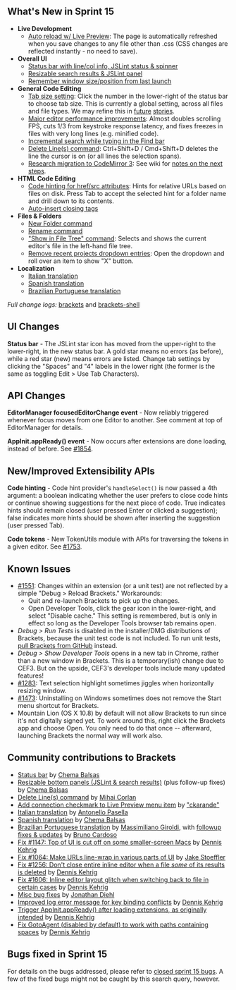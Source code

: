What's New in Sprint 15
-----------------------
* **Live Development**
    * [Auto reload w/ Live Preview](https://trello.com/card/2-auto-reload-w-live-preview/4f90a6d98f77505d7940ce88/636): The page is automatically refreshed when you save changes to any file other than .css (CSS changes are reflected instantly - no need to save).
* **Overall UI**
    * [Status bar with line/col info, JSLint status & spinner](https://github.com/adobe/brackets/pull/1717)
    * [Resizable search results & JSLint panel](https://github.com/adobe/brackets/pull/1661)
    * [Remember window size/position from last launch](https://github.com/adobe/brackets-shell/pull/123)
* **General Code Editing**
    * [Tab size setting](https://trello.com/card/3-tabs-vs-spaces-default-configurable-tab-size/4f90a6d98f77505d7940ce88/472): Click the number in the lower-right of the status bar to choose tab size. This is currently a global setting, across all files and file types. We may refine this in [future](https://trello.com/card/5-tab-default-per-file/4f90a6d98f77505d7940ce88/289) [stories](https://trello.com/card/5-auto-tab-based-on-file/4f90a6d98f77505d7940ce88/290).
    * [Major editor performance improvements](https://github.com/adobe/brackets/pull/1847): Almost doubles scrolling FPS, cuts 1/3 from keystroke response latency, and fixes freezes in files with very long lines (e.g. minified code).
    * [Incremental search while typing in the Find bar](https://github.com/adobe/brackets/pull/1781)
    * [Delete Line(s) command](https://github.com/adobe/brackets/pull/1763): Ctrl+Shift+D / Cmd+Shift+D deletes the line the cursor is on (or all lines the selection spans).
    * [Research migration to CodeMirror 3](https://trello.com/card/3-research-codemirror-3-prototype/4f90a6d98f77505d7940ce88/635): See wiki for [notes on the next steps](https://github.com/adobe/brackets/wiki/CodeMirror-v3-integration).
* **HTML Code Editing**
    * [Code hinting for href/src attributes](https://github.com/adobe/brackets/pull/1747): Hints for relative URLs based on files on disk. Press Tab to accept the selected hint for a folder name and drill down to its contents.
    * [Auto-insert closing tags](https://github.com/adobe/CodeMirror2/pull/76)
* **Files & Folders**
    * [New Folder command](https://github.com/adobe/brackets/pull/1719)
    * [Rename command](https://github.com/adobe/brackets/pull/1719)
    * ["Show in File Tree" command](https://github.com/adobe/brackets/pull/1823): Selects and shows the current editor's file in the left-hand file tree.
    * [Remove recent projects dropdown entries](https://github.com/adobe/brackets/pull/1757): Open the dropdown and roll over an item to show "X" button.
* **Localization**
    * [Italian translation](https://github.com/adobe/brackets/pull/1711)
    * [Spanish translation](https://github.com/adobe/brackets/pull/1839)
    * [Brazilian Portuguese translation](https://github.com/adobe/brackets/pull/1660)

_Full change logs:_ [brackets](https://github.com/adobe/brackets/compare/sprint-14...sprint-15#commits_bucket) and [brackets-shell](https://github.com/adobe/brackets-shell/compare/sprint-14...sprint-15#commits_bucket)

UI Changes
----------
**Status bar** - The JSLint star icon has moved from the upper-right to the lower-right, in the new status bar. A gold star means no errors (as before), while a red star (new) means errors are listed. Change tab settings by clicking the "Spaces" and "4" labels in the lower right (the former is the same as toggling Edit > Use Tab Characters).

API Changes
-----------
**EditorManager focusedEditorChange event** - Now reliably triggered whenever focus moves from one Editor to another. See comment at top of EditorManager for details.

**AppInit.appReady() event** - Now occurs after extensions are done loading, instead of before. See [#1854](https://github.com/adobe/brackets/pull/1854).

New/Improved Extensibility APIs
-------------------------------
**Code hinting** - Code hint provider's `handleSelect()` is now passed a 4th argument: a boolean indicating whether the user prefers to close code hints or continue showing suggestions for the next piece of code. True indicates hints should remain closed (user pressed Enter or clicked a suggestion); false indicates more hints should be shown after inserting the suggestion (user pressed Tab).

**Code tokens** - New TokenUtils module with APIs for traversing the tokens in a given editor. See [#1753](https://github.com/adobe/brackets/pull/1753).

Known Issues
------------
* [#1551](https://github.com/adobe/brackets/issues/1551): Changes within an extension (or a unit test) are not reflected by a simple "Debug > Reload Brackets." Workarounds:
    * Quit and re-launch Brackets to pick up the changes.
    * Open Developer Tools, click the gear icon in the lower-right, and select "Disable cache." This setting is remembered, but is only in effect so long as the Developer Tools browser tab remains open.
* _Debug > Run Tests_ is disabled in the installer/DMG distributions of Brackets, because the unit test code is not included. To run unit tests, [pull Brackets from GitHub](https://github.com/adobe/brackets/wiki/How-to-Hack-on-Brackets#wiki-getcode) instead.
* _Debug > Show Developer Tools_ opens in a new tab in Chrome, rather than a new window in Brackets. This is a temporary(ish) change due to CEF3. But on the upside, CEF3's developer tools include many updated features!
* [#1283](https://github.com/adobe/brackets/issues/1283): Text selection highlight sometimes jiggles when horizontally resizing window.
* [#1473](https://github.com/adobe/brackets/issues/1473): Uninstalling on Windows sometimes does not remove the Start menu shortcut for Brackets.
* Mountain Lion (OS X 10.8) by default will not allow Brackets to run since it's not digitally signed yet.  To work around this, right click the Brackets app and choose Open.  You only need to do that once -- afterward, launching Brackets the normal way will work also.


Community contributions to Brackets
-----------------------------------
* [Status bar](https://github.com/adobe/brackets/pull/1717) by [Chema Balsas](https://github.com/jbalsas)
* [Resizable bottom panels (JSLint & search results)](https://github.com/adobe/brackets/pull/1661) (plus follow-up fixes) by [Chema Balsas](https://github.com/jbalsas)
* [Delete Line(s) command](https://github.com/adobe/brackets/pull/1763) by [Mihai Corlan](https://github.com/mcorlan)
* [Add connection checkmark to Live Preview menu item](https://github.com/adobe/brackets/pull/1707) by ["ckarande"](https://github.com/ckarande)
* [Italian translation](https://github.com/adobe/brackets/pull/1711) by [Antonello Pasella](https://github.com/antonellopasella)
* [Spanish translation](https://github.com/adobe/brackets/pull/1839) by [Chema Balsas](https://github.com/jbalsas)
* [Brazilian Portuguese translation](https://github.com/adobe/brackets/pull/1660) by [Massimiliano Giroldi](https://github.com/massimiliano-giroldi), with [followup fixes & updates](https://github.com/adobe/brackets/pull/1824) by [Bruno Cardoso](https://github.com/brucardoso2)
* [Fix #1147: Top of UI is cut off on some smaller-screen Macs](https://github.com/adobe/brackets-shell/pull/125) by [Dennis Kehrig](https://github.com/DennisKehrig)
* [Fix #1064: Make URLs line-wrap in various parts of UI](https://github.com/adobe/brackets/pull/1790) by [Jake Stoeffler](https://github.com/JakeStoeffler)
* [Fix #1256: Don't close entire inline editor when a file _some_ of its results is deleted](https://github.com/adobe/brackets/pull/1769) by [Dennis Kehrig](https://github.com/DennisKehrig)
* [Fix #1606: Inline editor layout glitch when switching back to file in certain cases](https://github.com/adobe/brackets/pull/1750) by [Dennis Kehrig](https://github.com/DennisKehrig)
* [Misc bug fixes](https://github.com/adobe/brackets/pull/1813) by [Jonathan Diehl](https://github.com/jdiehl)
* [Improved log error message for key binding conflicts](https://github.com/adobe/brackets/pull/1851) by [Dennis Kehrig](https://github.com/DennisKehrig)
* [Trigger AppInit.appReady() after loading extensions, as originally intended](https://github.com/adobe/brackets/pull/1854) by [Dennis Kehrig](https://github.com/DennisKehrig)
* [Fix GotoAgent (disabled by default) to work with paths containing spaces](https://github.com/adobe/brackets/pull/1748) by [Dennis Kehrig](https://github.com/DennisKehrig)

Bugs fixed in Sprint 15
-----------------------
For details on the bugs addressed, please refer to [closed sprint 15 bugs](https://github.com/adobe/brackets/issues?labels=sprint+15&state=closed). A few of the fixed bugs might not be caught by this search query, however.